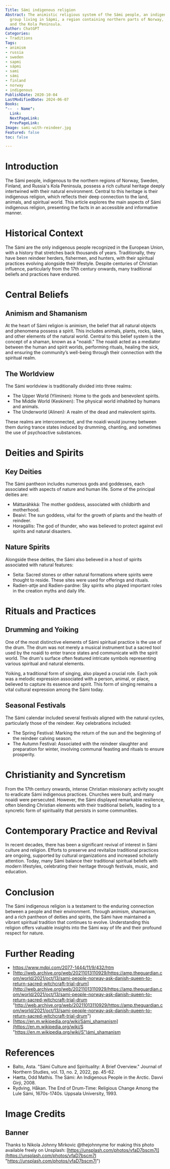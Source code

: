 ```yaml
---
Title: Sámi indigenous religion
Abstract: The animistic religious system of the Sámi people, an indigenous Finno-Ugric-speaking
  group living in Sápmi, a region containing northern parts of Norway, Sweden, Finland
  and the Kola Peninsula.
Author: ChatGPT
Categories:
- Traditions
Tags:
- animism
- russia
- sweden
- sapmi
- sápmi
- sami
- sámi
- finland
- norway
- indigenous
PublishDate: 2020-10-04
LastModifiedDate: 2024-06-07
Books: 
"--  - Name":
  Link: 
  NextPageLink: 
  PrevPageLink: 
Image: sami-with-reindeer.jpg
Featured: false
toc: false

---
```

# Introduction
The Sámi people, indigenous to the northern regions of Norway, Sweden, Finland, and Russia's Kola Peninsula, possess a rich cultural heritage deeply intertwined with their natural environment. Central to this heritage is their indigenous religion, which reflects their deep connection to the land, animals, and spiritual world. This article explores the main aspects of Sámi indigenous religion, presenting the facts in an accessible and informative manner.

# Historical Context
The Sámi are the only indigenous people recognized in the European Union, with a history that stretches back thousands of years. Traditionally, they have been reindeer herders, fishermen, and hunters, with their spiritual practices evolving alongside their lifestyle. Despite centuries of Christian influence, particularly from the 17th century onwards, many traditional beliefs and practices have endured.

# Central Beliefs
## Animism and Shamanism
At the heart of Sámi religion is animism, the belief that all natural objects and phenomena possess a spirit. This includes animals, plants, rocks, lakes, and other elements of the natural world. Central to this belief system is the concept of a shaman, known as a "noaidi." The noaidi acted as a mediator between the human and spirit worlds, performing rituals, healing the sick, and ensuring the community’s well-being through their connection with the spiritual realm.

## The Worldview
The Sámi worldview is traditionally divided into three realms:
* The Upper World (Yliminen): Home to the gods and benevolent spirits.
* The Middle World (Keskinen): The physical world inhabited by humans and animals.
* The Underworld (Alinen): A realm of the dead and malevolent spirits.

These realms are interconnected, and the noaidi would journey between them during trance states induced by drumming, chanting, and sometimes the use of psychoactive substances.

# Deities and Spirits
## Key Deities
The Sámi pantheon includes numerous gods and goddesses, each associated with aspects of nature and human life. Some of the principal deities are:
* Máttaráhkká: The mother goddess, associated with childbirth and motherhood.
* Beaivi: The sun goddess, vital for the growth of plants and the health of reindeer.
* Horagállis: The god of thunder, who was believed to protect against evil spirits and natural disasters.

## Nature Spirits
Alongside these deities, the Sámi also believed in a host of spirits associated with natural features:
* Seita: Sacred stones or other natural formations where spirits were thought to reside. These sites were used for offerings and rituals.
* Radien-attje and Radien-pardne: Sky spirits who played important roles in the creation myths and daily life.

# Rituals and Practices
## Drumming and Yoiking
One of the most distinctive elements of Sámi spiritual practice is the use of the drum. The drum was not merely a musical instrument but a sacred tool used by the noaidi to enter trance states and communicate with the spirit world. The drum's surface often featured intricate symbols representing various spiritual and natural elements.

Yoiking, a traditional form of singing, also played a crucial role. Each yoik was a melodic expression associated with a person, animal, or place, believed to capture its essence and spirit. This form of singing remains a vital cultural expression among the Sámi today.

## Seasonal Festivals
The Sámi calendar included several festivals aligned with the natural cycles, particularly those of the reindeer. Key celebrations included:
* The Spring Festival: Marking the return of the sun and the beginning of the reindeer calving season.
* The Autumn Festival: Associated with the reindeer slaughter and preparation for winter, involving communal feasting and rituals to ensure prosperity.

# Christianity and Syncretism
From the 17th century onwards, intense Christian missionary activity sought to eradicate Sámi indigenous practices. Churches were built, and many noaidi were persecuted. However, the Sámi displayed remarkable resilience, often blending Christian elements with their traditional beliefs, leading to a syncretic form of spirituality that persists in some communities.

# Contemporary Practice and Revival
In recent decades, there has been a significant revival of interest in Sámi culture and religion. Efforts to preserve and revitalize traditional practices are ongoing, supported by cultural organizations and increased scholarly attention. Today, many Sámi balance their traditional spiritual beliefs with modern lifestyles, celebrating their heritage through festivals, music, and education.

# Conclusion
The Sámi indigenous religion is a testament to the enduring connection between a people and their environment. Through animism, shamanism, and a rich pantheon of deities and spirits, the Sámi have maintained a vibrant spiritual tradition that continues to evolve. Understanding this religion offers valuable insights into the Sámi way of life and their profound respect for nature.

# Further Reading
* https://www.mdpi.com/2077-1444/11/9/432/htm
* [http://web.archive.org/web/20211013110929/https://amp.theguardian.com/world/2021/oct/13/sami-people-norway-ask-danish-queen-to-return-sacred-witchcraft-trial-drum](http://web.archive.org/web/20211013110929/https://amp.theguardian.com/world/2021/oct/13/sami-people-norway-ask-danish-queen-to-return-sacred-witchcraft-trial-drum "http://web.archive.org/web/20211013110929/https://amp.theguardian.com/world/2021/oct/13/sami-people-norway-ask-danish-queen-to-return-sacred-witchcraft-trial-drum")
* [https://en.m.wikipedia.org/wiki/Sámi_shamanism](https://en.m.wikipedia.org/wiki/S "https://en.m.wikipedia.org/wiki/S")ámi_shamanism

# References
* Balto, Asta. "Sámi Culture and Spirituality: A Brief Overview." Journal of Northern Studies, vol. 13, no. 2, 2022, pp. 45-62.
* Hætta, Odd Mathis. The Sámi: An Indigenous People in the Arctic. Davvi Girji, 2008.
* Rydving, Håkan. The End of Drum-Time: Religious Change Among the Lule Sámi, 1670s-1740s. Uppsala University, 1993.

# Image Credits

## Banner
Thanks to Nikola Johnny Mirkovic @thejohnnyme for making this photo available freely on Unsplash: [https://unsplash.com/photos/vfaD7bscm7I](https://unsplash.com/photos/vfaD7bscm7I "https://unsplash.com/photos/vfaD7bscm7I")
